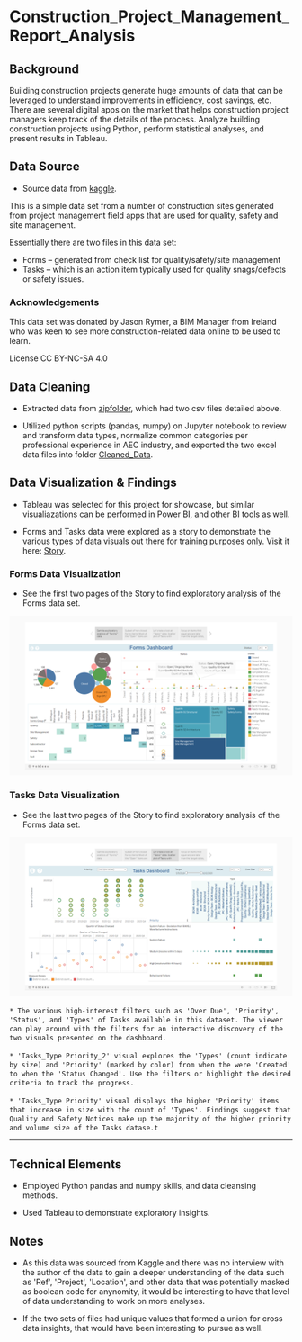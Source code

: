 # Construction_Project_Management_Report_Analysis

## Background 
Building construction projects generate huge amounts of data that can be leveraged to understand improvements in efficiency, cost savings, etc. There are several digital apps on the market that helps construction project managers keep track of the details of the process.  Analyze building construction projects using Python, perform statistical analyses, and present results in Tableau.

## Data Source
* Source data from [kaggle](https://www.kaggle.com/claytonmiller/construction-and-project-management-example-data).

This is a simple data set from a number of construction sites generated from project management field apps that are used for quality, safety and site management.

Essentially there are two files in this data set:
* Forms – generated from check list for quality/safety/site management
* Tasks – which is an action item typically used for quality snags/defects or safety issues.

### Acknowledgements
This data set was donated by Jason Rymer, a BIM Manager from Ireland who was keen to see more construction-related data online to be used to learn.

License CC BY-NC-SA 4.0

## Data Cleaning
* Extracted data from [zipfolder](Raw_Data/archive (1)), which had two csv files detailed above.

* Utilized python scripts (pandas, numpy) on Jupyter notebook to review and transform data types, normalize common categories per professional experience in AEC industry, and exported the two excel data files into folder [Cleaned_Data](Cleaned_Data).

## Data Visualization & Findings
* Tableau was selected for this project for showcase, but similar visualiazations can be performed in Power BI, and other BI tools as well.

* Forms and Tasks data were explored as a story to demonstrate the various types of data visuals out there for training purposes only. Visit it here: [Story](https://public.tableau.com/views/2022-0201CPR_Story/ConstructionFormsTask?:language=en-US&:display_count=n&:origin=viz_share_link).

### Forms Data Visualization
* See the first two pages of the Story to find exploratory analysis of the Forms data set.

![Forms_1.png](Readme_Images/Forms_1.png)

### Tasks Data Visualization
* See the last two pages of the Story to find exploratory analysis of the Forms data set.

![Tasks_1.png](Readme_Images/Tasks_1.png)

    * The various high-interest filters such as 'Over Due', 'Priority', 'Status', and 'Types' of Tasks available in this dataset. The viewer can play around with the filters for an interactive discovery of the two visuals presented on the dashboard.

    * 'Tasks_Type Priority_2' visual explores the 'Types' (count indicate by size) and 'Priority' (marked by color) from when the were 'Created' to when the 'Status Changed'. Use the filters or highlight the desired criteria to track the progress.

    * 'Tasks_Type Priority' visual displays the higher 'Priority' items that increase in size with the count of 'Types'. Findings suggest that Quality and Safety Notices make up the majority of the higher priority and volume size of the Tasks datase.t

---

## Technical Elements

* Employed Python pandas and numpy skills, and data cleansing methods.

* Used Tableau to demonstrate exploratory insights.

## Notes

* As this data was sourced from Kaggle and there was no interview with the author of the data to gain a deeper understanding of the data such as 'Ref', 'Project', 'Location', and other data that was potentially masked as boolean code for anynomity, it would be interesting to have that level of data understanding to work on more analyses.

* If the two sets of files had unique values that formed a union for cross data insights, that would have been interesting to pursue as well.